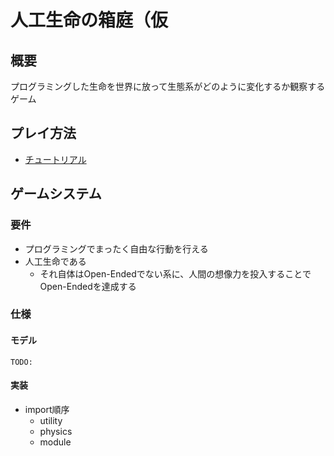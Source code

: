 # 人工生命の箱庭（仮
## 概要
プログラミングした生命を世界に放って生態系がどのように変化するか観察するゲーム

## プレイ方法
- [チュートリアル](./docs/tutorial.md)

## ゲームシステム
### 要件
- プログラミングでまったく自由な行動を行える
- 人工生命である
  - それ自体はOpen-Endedでない系に、人間の想像力を投入することでOpen-Endedを達成する

### 仕様
#### モデル

`TODO:`

#### 実装
- import順序
  - utility
  - physics
  - module
